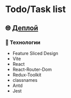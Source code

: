 # Todo/Task list

## :globe_with_meridians: [Деплой](https://pokedex-xtansy.vercel.app/auth)

### :hammer: Технологии

-   Feature Sliced Design
-   Vite
-   React
-   React-Router-Dom
-   Redux-Toolkit
-   classnames
-   Antd
-   Jest
